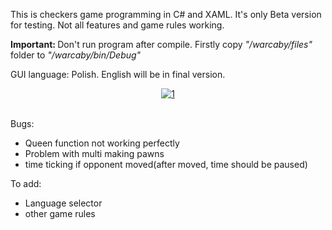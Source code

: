 This is checkers game programming in C# and XAML. 
It's only Beta version for testing.
Not all features and game rules working.

<b>Important: </b>
Don't run program after compile. Firstly copy <i>"/warcaby/files" </i> folder to <i> "/warcaby/bin/Debug" </i>


GUI language: Polish. English will be in final version.
<br />
<center>
<a href="https://imgbb.com/"><img src="https://image.ibb.co/bxbEc6/1.jpg" alt="1" border="0"></a>
</center>
<br />

Bugs:
- Queen function not working perfectly
- Problem with multi making pawns
- time ticking if opponent moved(after moved, time should be paused)

To add:
- Language selector
- other game rules
